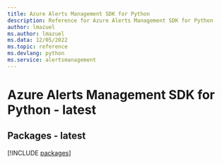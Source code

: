 ```yaml
---
title: Azure Alerts Management SDK for Python
description: Reference for Azure Alerts Management SDK for Python
author: lmazuel
ms.author: lmazuel
ms.data: 12/05/2022
ms.topic: reference
ms.devlang: python
ms.service: alertsmanagement
---
```

# Azure Alerts Management SDK for Python - latest
## Packages - latest
[!INCLUDE [packages](alerts-management-index.md)]